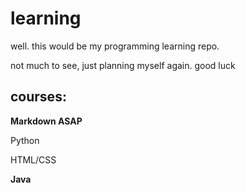 # learning

well. this would be my programming learning repo. 

not much to see, just planning myself again. 
good luck




## courses: 

**Markdown ASAP**

Python

HTML/CSS

**Java**

